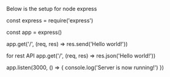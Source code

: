 Below is the setup for node express

const express = require('express')

const app = express()

app.get('/', (req, res) => res.send('Hello world!'))

for rest API
app.get('/', (req, res) => res.json('Hello world!'))


app.listen(3000, () => {
    console.log('Server is now running!')
})